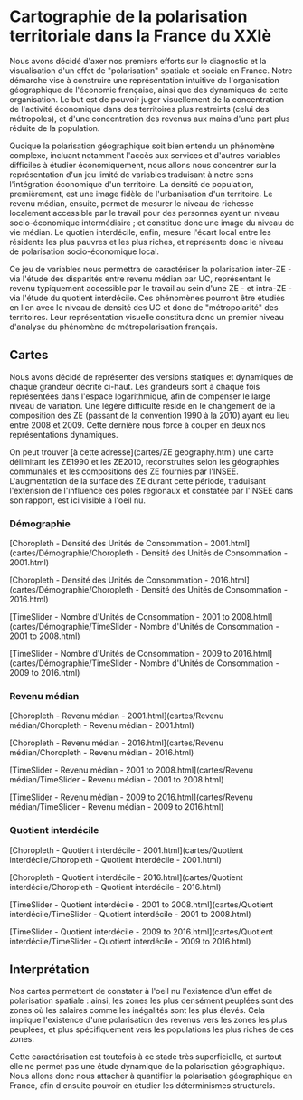 # Cartographie de la polarisation territoriale dans la France du XXIè


Nous avons décidé d'axer nos premiers efforts sur le diagnostic et la visualisation d'un effet de "polarisation" spatiale et sociale en France. Notre démarche vise à construire une représentation intuitive de l'organisation géographique de l'économie française, ainsi que des dynamiques de cette organisation. Le but est de pouvoir juger visuellement de la concentration de l'activité économique dans des territoires plus restreints (celui des métropoles), et d'une concentration des revenus aux mains d'une part plus réduite de la population.

Quoique la polarisation géographique soit bien entendu un phénomène complexe, incluant notamment l'accès aux services et d'autres variables difficiles à étudier économiquement, nous allons nous concentrer sur la représentation d'un jeu limité de variables traduisant à notre sens l'intégration économique d'un territoire. La densité de population, premièrement, est une image fidèle de l'urbanisation d'un territoire. Le revenu médian, ensuite, permet de mesurer le niveau de richesse localement accessible par le travail pour des personnes ayant un niveau socio-économique intermédiaire ; et constitue donc une image du niveau de vie médian. Le quotien interdécile, enfin, mesure l'écart local entre les résidents les plus pauvres et les plus riches, et représente donc le niveau de polarisation socio-économique local.

Ce jeu de variables nous permettra de caractériser la polarisation inter-ZE - via l'étude des disparités entre revenu médian par UC, représentant le revenu typiquement accessible par le travail au sein d'une ZE - et intra-ZE - via l'étude du quotient interdécile. Ces phénomènes pourront être étudiés en lien avec le niveau de densité des UC et donc de "métropolarité" des territoires. Leur représentation visuelle constitura donc un premier niveau d'analyse du phénomène de métropolarisation français.

## Cartes

Nous avons décidé de représenter des versions statiques et dynamiques de chaque grandeur décrite ci-haut. Les grandeurs sont à chaque fois représentées dans l'espace logarithmique, afin de compenser le large niveau de variation. Une légère difficulté réside en le changement de la composition des ZE (passant de la convention 1990 à la 2010) ayant eu lieu entre 2008 et 2009. Cette dernière nous force à couper en deux nos représentations dynamiques.

On peut trouver [à cette adresse](cartes/ZE geography.html) une carte délimitant les ZE1990 et les ZE2010, reconstruites selon les géographies communales et les compositions des ZE fournies par l'INSEE. L'augmentation de la surface des ZE durant cette période, traduisant l'extension de l'influence des pôles régionaux et constatée par l'INSEE dans son rapport, est ici visible à l'oeil nu.


### Démographie

[Choropleth - Densité des Unités de Consommation - 2001.html](cartes/Démographie/Choropleth - Densité des Unités de Consommation - 2001.html)

[Choropleth - Densité des Unités de Consommation - 2016.html](cartes/Démographie/Choropleth - Densité des Unités de Consommation - 2016.html)

[TimeSlider - Nombre d'Unités de Consommation - 2001 to 2008.html](cartes/Démographie/TimeSlider - Nombre d'Unités de Consommation - 2001 to 2008.html)

[TimeSlider - Nombre d'Unités de Consommation - 2009 to 2016.html](cartes/Démographie/TimeSlider - Nombre d'Unités de Consommation - 2009 to 2016.html)


### Revenu médian

[Choropleth - Revenu médian - 2001.html](cartes/Revenu médian/Choropleth - Revenu médian - 2001.html)

[Choropleth - Revenu médian - 2016.html](cartes/Revenu médian/Choropleth - Revenu médian - 2016.html)

[TimeSlider - Revenu médian - 2001 to 2008.html](cartes/Revenu médian/TimeSlider - Revenu médian - 2001 to 2008.html)

[TimeSlider - Revenu médian - 2009 to 2016.html](cartes/Revenu médian/TimeSlider - Revenu médian - 2009 to 2016.html)


### Quotient interdécile

[Choropleth - Quotient interdécile - 2001.html](cartes/Quotient interdécile/Choropleth - Quotient interdécile - 2001.html)

[Choropleth - Quotient interdécile - 2016.html](cartes/Quotient interdécile/Choropleth - Quotient interdécile - 2016.html)

[TimeSlider - Quotient interdécile - 2001 to 2008.html](cartes/Quotient interdécile/TimeSlider - Quotient interdécile - 2001 to 2008.html)

[TimeSlider - Quotient interdécile - 2009 to 2016.html](cartes/Quotient interdécile/TimeSlider - Quotient interdécile - 2009 to 2016.html)


## Interprétation

Nos cartes permettent de constater à l'oeil nu l'existence d'un effet de polarisation spatiale : ainsi, les zones les plus densément peuplées sont des zones où les salaires comme les inégalités sont les plus élevés. Cela implique l'existence d'une polarisation des revenus vers les zones les plus peuplées, et plus spécifiquement vers les populations les plus riches de ces zones. 

Cette caractérisation est toutefois à ce stade très superficielle, et surtout elle ne permet pas une étude dynamique de la polarisation géographique. Nous allons donc nous attacher à quantifier la polarisation géographique en France, afin d'ensuite pouvoir en étudier les déterminismes structurels.
